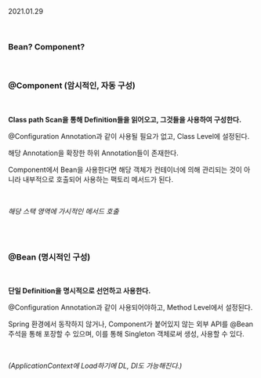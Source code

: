 2021.01.29

<br/>

### **Bean? Component?**

<br/>

### **@Component (암시적인, 자동 구성)**

<br/>

**Class path Scan을 통해 Definition들을 읽어오고, 그것들을 사용하여 구성한다.**

@Configuration Annotation과 같이 사용될 필요가 없고, Class Level에 설정된다.

해당 Annotation을 확장한 하위 Annotation들이 존재한다. 

Component에서 Bean을 사용한다면 해당 객체가 컨테이너에 의해 관리되는 것이 아니라 내부적으로 호출되어 사용하는 팩토리 메서드가 된다. 

<br/>

*해당 스택 영역에 가시적인 메서드 호출*

<br/>
<br/>

### **@Bean (명시적인 구성)**

<br/>

**단일 Definition을 명시적으로 선언하고 사용한다.**

@Configuration Annotation과 같이 사용되어야하고, Method Level에서 설정된다.

Spring 환경에서 동작하지 않거나, Component가 붙어있지 않는 외부 API를 @Bean 주석을 통해 포장할 수 있으며, 이를 통해 Singleton 객체로써 생성, 사용할 수 있다. 

<br/>

*(ApplicationContext에 Load하기에 DL, DI도 가능해진다.)*